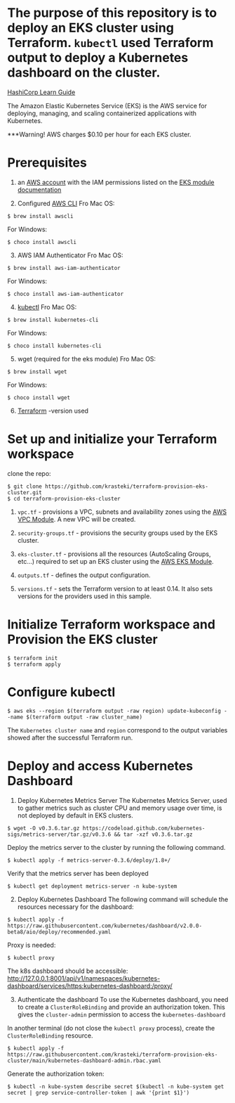 # The purpose of this repository is to deploy an EKS cluster using Terraform. `kubectl` used Terraform output to deploy a Kubernetes dashboard on the cluster.

[HashiCorp Learn Guide](https://learn.hashicorp.com/tutorials/terraform/eks?in=terraform/kubernetes)

The Amazon Elastic Kubernetes Service (EKS) is the AWS service for deploying, managing, and scaling containerized applications with Kubernetes.

***Warning! AWS charges $0.10 per hour for each EKS cluster. 


# Prerequisites

1. an [AWS account](https://signin.aws.amazon.com/signin?redirect_uri=https%3A%2F%2Fportal.aws.amazon.com%2Fbilling%2Fsignup%2Fresume&client_id=signup&code_challenge_method=SHA-256&code_challenge=_lZzlGtCepKXO4raf3pqyiG4Ju41ZrDE1dlZYkzRzBw#/start) with the IAM permissions listed on the [EKS module documentation](https://registry.terraform.io/modules/terraform-aws-modules/eks/aws/latest)

2. Configured [AWS CLI](https://docs.aws.amazon.com/cli/latest/userguide/getting-started-install.html)
Fro Mac OS:
```
$ brew install awscli
```
For Windows:
```
$ choco install awscli
```

3. AWS IAM Authenticator
Fro Mac OS:
```
$ brew install aws-iam-authenticator
```
For Windows:
```
$ choco install aws-iam-authenticator
```

4. [kubectl](https://learn.hashicorp.com/tutorials/terraform/eks?in=terraform/kubernetes#kubectl)
Fro Mac OS:
```
$ brew install kubernetes-cli
```
For Windows:
```
$ choco install kubernetes-cli
```


5. wget (required for the eks module)
Fro Mac OS:
```
$ brew install wget
```
For Windows:
```
$ choco install wget
```

6. [Terraform](https://learn.hashicorp.com/tutorials/terraform/install-cli) -version used 


# Set up and initialize your Terraform workspace
clone the repo:
```
$ git clone https://github.com/krasteki/terraform-provision-eks-cluster.git
$ cd terraform-provision-eks-cluster
```

1. `vpc.tf` - provisions a VPC, subnets and availability zones using the [AWS VPC Module](https://registry.terraform.io/modules/terraform-aws-modules/vpc/aws/2.32.0). A new VPC will be created.
2. `security-groups.tf` - provisions the security groups used by the EKS cluster.
3. `eks-cluster.tf` - provisions all the resources (AutoScaling Groups, etc...) required to set up an EKS cluster using the [AWS EKS Module](https://registry.terraform.io/modules/terraform-aws-modules/eks/aws/11.0.0).

4. `outputs.tf` - defines the output configuration.
5. `versions.tf` - sets the Terraform version to at least 0.14. It also sets versions for the providers used in this sample.

# Initialize Terraform workspace and Provision the EKS cluster
```
$ terraform init
$ terraform apply
```

# Configure kubectl
```
$ aws eks --region $(terraform output -raw region) update-kubeconfig --name $(terraform output -raw cluster_name)
```

The `Kubernetes cluster name` and `region` correspond to the output variables showed after the successful Terraform run.

# Deploy and access Kubernetes Dashboard

1. Deploy Kubernetes Metrics Server
The Kubernetes Metrics Server, used to gather metrics such as cluster CPU and memory usage over time, is not deployed by default in EKS clusters.
```
$ wget -O v0.3.6.tar.gz https://codeload.github.com/kubernetes-sigs/metrics-server/tar.gz/v0.3.6 && tar -xzf v0.3.6.tar.gz
```

Deploy the metrics server to the cluster by running the following command.
```
$ kubectl apply -f metrics-server-0.3.6/deploy/1.8+/
```

Verify that the metrics server has been deployed
```
$ kubectl get deployment metrics-server -n kube-system
```

2. Deploy Kubernetes Dashboard
The following command will schedule the resources necessary for the dashboard:
```
$ kubectl apply -f https://raw.githubusercontent.com/kubernetes/dashboard/v2.0.0-beta8/aio/deploy/recommended.yaml
```

Proxy is needed:
```
$ kubectl proxy
```

The k8s dashboard should be accessible:
http://127.0.0.1:8001/api/v1/namespaces/kubernetes-dashboard/services/https:kubernetes-dashboard:/proxy/

3. Authenticate the dashboard
To use the Kubernetes dashboard, you need to create a `ClusterRoleBinding` and provide an authorization token. This gives the `cluster-admin` permission to access the `kubernetes-dashboard`

In another terminal (do not close the `kubectl proxy` process), create the `ClusterRoleBinding` resource.
```
$ kubectl apply -f https://raw.githubusercontent.com/krasteki/terraform-provision-eks-cluster/main/kubernetes-dashboard-admin.rbac.yaml
```
Generate the authorization token:
```
$ kubectl -n kube-system describe secret $(kubectl -n kube-system get secret | grep service-controller-token | awk '{print $1}')
```